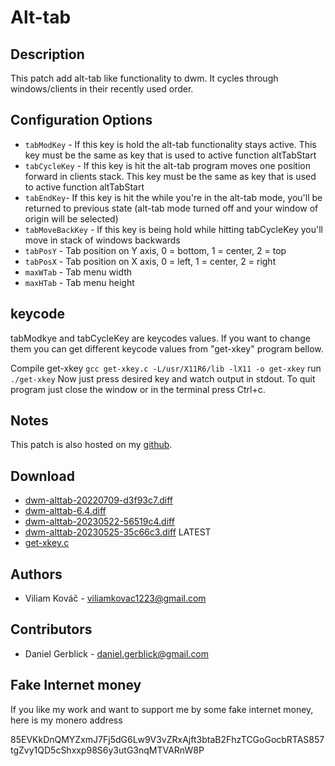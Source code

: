 Alt-tab
=======

Description
-----------
This patch add alt-tab like functionality to dwm.
It cycles through windows/clients in their recently used order.

Configuration Options
---------------------
* `tabModKey` - If this key is hold the alt-tab functionality stays active. This key must be the same as key that is used to active function altTabStart 
* `tabCycleKey` - If this key is hit the alt-tab program moves one position forward in clients stack. This key must be the same as key that is used to active function altTabStart
* `tabEndKey`- If this key is hit the while you're in the alt-tab mode, you'll be returned to previous state (alt-tab mode turned off and your window of origin will be selected)
* `tabMoveBackKey` - If this key is being hold while hitting tabCycleKey you'll move in stack of windows backwards
* `tabPosY` - Tab position on Y axis, 0 = bottom, 1 = center, 2 = top
* `tabPosX` - Tab position on X axis, 0 = left, 1 = center, 2 = right
* `maxWTab` - Tab menu width
* `maxHTab` - Tab menu height

keycode
-------
tabModkye and tabCycleKey are keycodes values.
If you want to change them you can get different keycode values from "get-xkey" program bellow.

Compile get-xkey
``
gcc get-xkey.c -L/usr/X11R6/lib -lX11 -o get-xkey
``
run
``
./get-xkey
``
Now just press desired key and watch output in stdout.
To quit program just close the window or in the terminal press Ctrl+c.

Notes
-----
This patch is also hosted on my [github](https://github.com/ViliamKovac1223/dwm-ViliamKovac1223-build/tree/main/patches).

Download
--------
* [dwm-alttab-20220709-d3f93c7.diff](dwm-alttab-20220709-d3f93c7.diff)
* [dwm-alttab-6.4.diff](dwm-alttab-6.4.diff)
* [dwm-alttab-20230522-56519c4.diff](dwm-alttab-20230522-56519c4.diff)
* [dwm-alttab-20230525-35c66c3.diff](dwm-alttab-20230525-35c66c3.diff) LATEST
* [get-xkey.c](get-xkey.c)

Authors
-------
* Viliam Kováč - viliamkovac1223@gmail.com

Contributors
------------
* Daniel Gerblick - daniel.gerblick@gmail.com

Fake Internet money
-------------------
If you like my work and want to support me by some fake internet money, here is my monero address

85EVKkDnQMYZxmJ7Fj5dG6Lw9V3vZRxAjft3btaB2FhzTCGoGocbRTAS857tgZvy1QD5cShxxp98S6y3utG3nqMTVARnW8P
